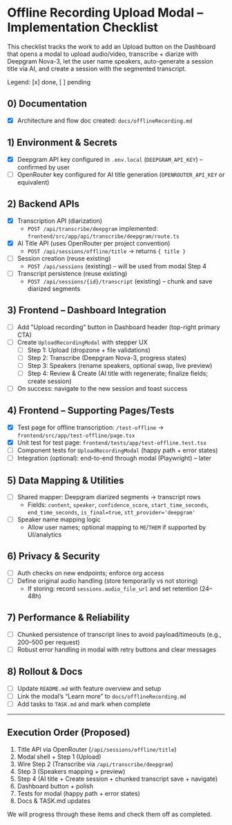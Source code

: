 # Offline Recording Upload Modal – Implementation Checklist

This checklist tracks the work to add an Upload button on the Dashboard that opens a modal to upload audio/video, transcribe + diarize with Deepgram Nova-3, let the user name speakers, auto-generate a session title via AI, and create a session with the segmented transcript.

Legend: [x] done, [ ] pending

## 0) Documentation
- [x] Architecture and flow doc created: `docs/offlineRecording.md`

## 1) Environment & Secrets
- [x] Deepgram API key configured in `.env.local` (`DEEPGRAM_API_KEY`) – confirmed by user
- [ ] OpenRouter key configured for AI title generation (`OPENROUTER_API_KEY` or equivalent)

## 2) Backend APIs
- [x] Transcription API (diarization)
  - `POST /api/transcribe/deepgram` implemented: `frontend/src/app/api/transcribe/deepgram/route.ts`
- [x] AI Title API (uses OpenRouter per project convention)
  - `POST /api/sessions/offline/title` → returns `{ title }`
- [ ] Session creation (reuse existing)
  - `POST /api/sessions` (existing) – will be used from modal Step 4
- [ ] Transcript persistence (reuse existing)
  - `POST /api/sessions/{id}/transcript` (existing) – chunk and save diarized segments

## 3) Frontend – Dashboard Integration
- [ ] Add "Upload recording" button in Dashboard header (top-right primary CTA)
- [ ] Create `UploadRecordingModal` with stepper UX
  - [ ] Step 1: Upload (dropzone + file validations)
  - [ ] Step 2: Transcribe (Deepgram Nova-3, progress states)
  - [ ] Step 3: Speakers (rename speakers, optional swap, live preview)
  - [ ] Step 4: Review & Create (AI title with regenerate; finalize fields; create session)
- [ ] On success: navigate to the new session and toast success

## 4) Frontend – Supporting Pages/Tests
- [x] Test page for offline transcription: `/test-offline` → `frontend/src/app/test-offline/page.tsx`
- [x] Unit test for test page: `frontend/tests/app/test-offline.test.tsx`
- [ ] Component tests for `UploadRecordingModal` (happy path + error states)
- [ ] Integration (optional): end-to-end through modal (Playwright) – later

## 5) Data Mapping & Utilities
- [ ] Shared mapper: Deepgram diarized segments → transcript rows
  - Fields: `content`, `speaker`, `confidence_score`, `start_time_seconds`, `end_time_seconds`, `is_final=true`, `stt_provider='deepgram'`
- [ ] Speaker name mapping logic
  - Allow user names; optional mapping to `ME`/`THEM` if supported by UI/analytics

## 6) Privacy & Security
- [ ] Auth checks on new endpoints; enforce org access
- [ ] Define original audio handling (store temporarily vs not storing)
  - If storing: record `sessions.audio_file_url` and set retention (24–48h)

## 7) Performance & Reliability
- [ ] Chunked persistence of transcript lines to avoid payload/timeouts (e.g., 200–500 per request)
- [ ] Robust error handling in modal with retry buttons and clear messages

## 8) Rollout & Docs
- [ ] Update `README.md` with feature overview and setup
- [ ] Link the modal’s “Learn more” to `docs/offlineRecording.md`
- [ ] Add tasks to `TASK.md` and mark when complete

---

## Execution Order (Proposed)
1. Title API via OpenRouter (`/api/sessions/offline/title`)
2. Modal shell + Step 1 (Upload)
3. Wire Step 2 (Transcribe via `/api/transcribe/deepgram`)
4. Step 3 (Speakers mapping + preview)
5. Step 4 (AI title + Create session + chunked transcript save + navigate)
6. Dashboard button + polish
7. Tests for modal (happy path + error states)
8. Docs & TASK.md updates

We will progress through these items and check them off as completed.
